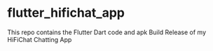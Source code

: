 # flutter_hifichat_app
This repo contains the Flutter Dart code and apk Build Release of my HiFiChat Chatting App
